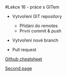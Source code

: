 #Lekce 16 - práce s GITem

- Vytvoření GIT repository
  - Přidání do remotes
  - První commit & push
  
- Vytvoření nové branch 
- Pull request

[Github cheatsheet](https://education.github.com/git-cheat-sheet-education.pdf)

[Second page](second.md)